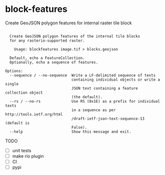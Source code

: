 # block-features

Create GeoJSON polygon features for internal raster tile block

```Usage: blockfeatures [OPTIONS] RASTER

  Create GeoJSON polygon features of the internal tile blocks
  for any rasterio-supported raster.

    Usage: blockfeatures image.tif > blocks.geojson

  Default, echo a FeatureCollection.
  Optionally, echo a sequence of features.

Options:
  --sequence / --no-sequence  Write a LF-delimited sequence of texts
                              containing individual objects or write a single
                              JSON text containing a feature collection object
                              (the default).
  --rs / --no-rs              Use RS (0x1E) as a prefix for individual texts
                              in a sequence as per http://tools.ietf.org/html
                              /draft-ietf-json-text-sequence-13 (default is
                              False).
  --help                      Show this message and exit.
```

TODO
* [ ] unit tests
* [ ] make rio plugin
* [ ] CI
* [ ] pypi
